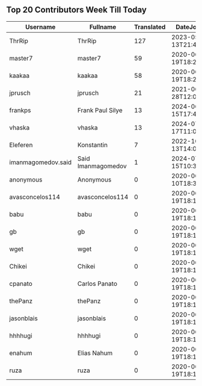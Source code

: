 ## Top 20 Contributors Week Till Today ##
|Username|Fullname|Translated|DateJoined|Language|
|--------|--------|----------|----------|-------|
|ThrRip|ThrRip|127|2023-05-13T21:46:16.|zh_Hans|
|master7|master7|59|2020-06-19T18:20:39.|pl|
|kaakaa|kaakaa|58|2020-06-19T18:20:26Z|ja|
|jprusch|jprusch|21|2021-06-28T12:00:18.|de|
|frankps|Frank Paul Silye|13|2024-06-15T17:49:35.|nb_NO|
|vhaska|vhaska|13|2024-07-17T11:00:05.|cs|
|Eleferen|Konstantin|7|2022-10-13T14:04:24Z|ru|
|imanmagomedov.said|Said Imanmagomedov|1|2024-07-15T10:32:56.||
|anonymous|Anonymous|0|2020-06-10T18:34:14.||
|avasconcelos114|avasconcelos114|0|2020-06-19T18:18:27Z||
|babu|babu|0|2020-06-19T18:18:37.||
|gb|gb|0|2020-06-19T18:18:43.||
|wget|wget|0|2020-06-19T18:18:50Z|ro|
|Chikei|Chikei|0|2020-06-19T18:18:51Z|zh_Hant|
|cpanato|Carlos Panato|0|2020-06-19T18:18:53Z||
|thePanz|thePanz|0|2020-06-19T18:18:53Z||
|jasonblais|jasonblais|0|2020-06-19T18:18:54Z||
|hhhhugi|hhhhugi|0|2020-06-19T18:18:56.||
|enahum|Elias  Nahum|0|2020-06-19T18:18:56Z|es|
|ruza|ruza|0|2020-06-19T18:18:57.||
